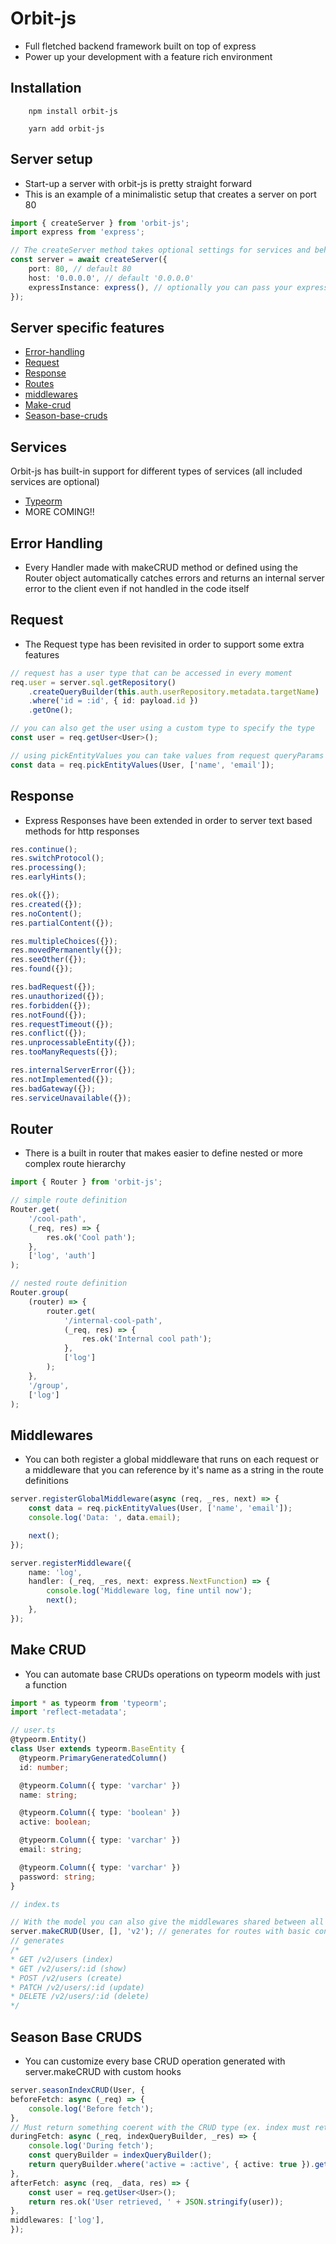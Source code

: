 # Orbit-js

- Full fletched backend framework built on top of express
- Power up your development with a feature rich environment


## Installation
```shell
    npm install orbit-js
    
    yarn add orbit-js
```


## Server setup

- Start-up a server with orbit-js is pretty straight forward
- This is an example of a minimalistic setup that creates a server on port 80
```typescript
import { createServer } from 'orbit-js';
import express from 'express';

// The createServer method takes optional settings for services and behavior
const server = await createServer({
    port: 80, // default 80
    host: '0.0.0.0', // default '0.0.0.0'
    expressInstance: express(), // optionally you can pass your express application instance and integrate it with the main server
});
```

## Server specific features

- [Error-handling](#error-handling)
- [Request](#request)
- [Response](#response)
- [Routes](#routes)
- [middlewares](#middlewares)
- [Make-crud](#make-crud)
- [Season-base-cruds](#season-base-cruds)


## Services
Orbit-js has built-in support for different types of services (all included services are optional)

- [Typeorm](./Docs/Services/TYPEORM.MD)
- MORE COMING!!


## Error Handling
- Every Handler made with makeCRUD method or defined using the Router object automatically catches errors and returns an internal server error to the client even if not handled in the code itself


## Request
- The Request type has been revisited in order to support some extra features
```typescript
// request has a user type that can be accessed in every moment
req.user = server.sql.getRepository()
    .createQueryBuilder(this.auth.userRepository.metadata.targetName)
    .where('id = :id', { id: payload.id })
    .getOne();

// you can also get the user using a custom type to specify the type
const user = req.getUser<User>();

// using pickEntityValues you can take values from request queryParams and body that are included in the Entity type
const data = req.pickEntityValues(User, ['name', 'email']);
```


## Response
- Express Responses have been extended in order to server text based methods for http responses
```typescript
res.continue();
res.switchProtocol();
res.processing();
res.earlyHints();

res.ok({});
res.created({});
res.noContent();
res.partialContent({});

res.multipleChoices({});
res.movedPermanently({});
res.seeOther({});
res.found({});

res.badRequest({});
res.unauthorized({});
res.forbidden({});
res.notFound({});
res.requestTimeout({});
res.conflict({});
res.unprocessableEntity({});
res.tooManyRequests({});

res.internalServerError({});
res.notImplemented({});
res.badGateway({});
res.serviceUnavailable({});
```

## Router
- There is a built in router that makes easier to define nested or more complex route hierarchy
```typescript
import { Router } from 'orbit-js';

// simple route definition
Router.get(
    '/cool-path',
    (_req, res) => {
        res.ok('Cool path');
    },
    ['log', 'auth']
);

// nested route definition
Router.group(
    (router) => {
        router.get(
            '/internal-cool-path',
            (_req, res) => {
                res.ok('Internal cool path');
            },
            ['log']
        );
    },
    '/group',
    ['log']
);
```


## Middlewares
- You can both register a global middleware that runs on each request or a middleware that you can reference by it's name as a string in the route definitions
```typescript
server.registerGlobalMiddleware(async (req, _res, next) => {
    const data = req.pickEntityValues(User, ['name', 'email']);
    console.log('Data: ', data.email);

    next();
});

server.registerMiddleware({
    name: 'log',
    handler: (_req, _res, next: express.NextFunction) => {
        console.log('Middleware log, fine until now');
        next();
    },
});
```


## Make CRUD
- You can automate base CRUDs operations on typeorm models with just a function
```typescript
import * as typeorm from 'typeorm';
import 'reflect-metadata';

// user.ts
@typeorm.Entity()
class User extends typeorm.BaseEntity {
  @typeorm.PrimaryGeneratedColumn()
  id: number;

  @typeorm.Column({ type: 'varchar' })
  name: string;

  @typeorm.Column({ type: 'boolean' })
  active: boolean;

  @typeorm.Column({ type: 'varchar' })
  email: string;

  @typeorm.Column({ type: 'varchar' })
  password: string;
}

// index.ts

// With the model you can also give the middlewares shared between all basic cruds and a version that will be appended to the root of the path
server.makeCRUD(User, [], 'v2'); // generates for routes with basic controllers that allow to GET, POST, PATCH and DELETE the model resources
// generates
/*
* GET /v2/users (index)
* GET /v2/users/:id (show)
* POST /v2/users (create)
* PATCH /v2/users/:id (update)
* DELETE /v2/users/:id (delete)
*/
```


## Season Base CRUDS
- You can customize every base CRUD operation generated with server.makeCRUD with custom hooks
```typescript
server.seasonIndexCRUD(User, {
beforeFetch: async (_req) => {
    console.log('Before fetch');
},
// Must return something coerent with the CRUD type (ex. index must return an array and show must return a single record)
duringFetch: async (_req, indexQueryBuilder, _res) => {
    console.log('During fetch');
    const queryBuilder = indexQueryBuilder();
    return queryBuilder.where('active = :active', { active: true }).getMany();
},
afterFetch: async (req, _data, res) => {
    const user = req.getUser<User>();
    return res.ok('User retrieved, ' + JSON.stringify(user));
},
middlewares: ['log'],
});
```